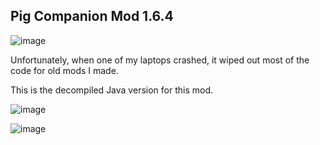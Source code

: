 ## Pig Companion Mod 1.6.4
![image](https://github.com/user-attachments/assets/f6fdb95d-9c55-486f-b1da-e7143551e555)

Unfortunately, when one of my laptops crashed, it wiped out most of the code for old mods I made.

This is the decompiled Java version for this mod.

![image](https://github.com/user-attachments/assets/d4d1d95a-0cad-4feb-ac75-26bdda04b1c2)

![image](https://github.com/user-attachments/assets/2ac846c1-e926-4628-b419-72a01e197a70)
